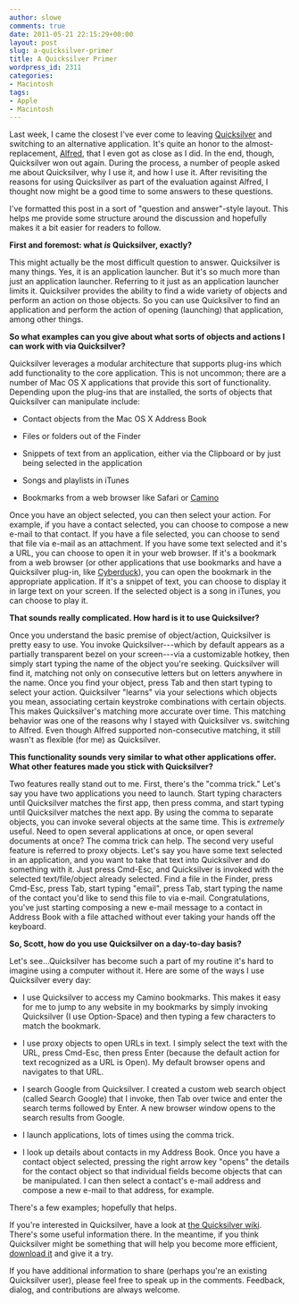 ```yaml
---
author: slowe
comments: true
date: 2011-05-21 22:15:29+00:00
layout: post
slug: a-quicksilver-primer
title: A Quicksilver Primer
wordpress_id: 2311
categories:
- Macintosh
tags:
- Apple
- Macintosh
---
```


Last week, I came the closest I've ever come to leaving [Quicksilver](http://qsapp.com) and switching to an alternative application. It's quite an honor to the almost-replacement, [Alfred](http://www.alfredapp.com), that I even got as close as I did. In the end, though, Quicksilver won out again. During the process, a number of people asked me about Quicksilver, why I use it, and how I use it. After revisiting the reasons for using Quicksilver as part of the evaluation against Alfred, I thought now might be a good time to some answers to these questions.

I've formatted this post in a sort of "question and answer"-style layout. This helps me provide some structure around the discussion and hopefully makes it a bit easier for readers to follow.

**First and foremost: what _is_ Quicksilver, exactly?**

This might actually be the most difficult question to answer. Quicksilver is many things. Yes, it is an application launcher. But it's so much more than just an application launcher. Referring to it just as an application launcher limits it. Quicksilver provides the ability to find a wide variety of objects and perform an action on those objects.  So you can use Quicksilver to find an application and perform the action of opening (launching) that application, among other things.

**So what examples can you give about what sorts of objects and actions I can work with via Quicksilver?**

Quicksilver leverages a modular architecture that supports plug-ins which add functionality to the core application. This is not uncommon; there are a number of Mac OS X applications that provide this sort of functionality. Depending upon the plug-ins that are installed, the sorts of objects that Quicksilver can manipulate include:

* Contact objects from the Mac OS X Address Book

* Files or folders out of the Finder

* Snippets of text from an application, either via the Clipboard or by just being selected in the application

* Songs and playlists in iTunes

* Bookmarks from a web browser like Safari or [Camino](http://www.caminobrowser.org/)

Once you have an object selected, you can then select your action. For example, if you have a contact selected, you can choose to compose a new e-mail to that contact. If you have a file selected, you can choose to send that file via e-mail as an attachment. If you have some text selected and it's a URL, you can choose to open it in your web browser. If it's a bookmark from a web browser (or other applications that use bookmarks and have a Quicksilver plug-in, like [Cyberduck](http://cyberduck.ch/)), you can open the bookmark in the appropriate application. If it's a snippet of text, you can choose to display it in large text on your screen. If the selected object is a song in iTunes, you can choose to play it.

**That sounds really complicated. How hard is it to use Quicksilver?**

Once you understand the basic premise of object/action, Quicksilver is pretty easy to use. You invoke Quicksilver---which by default appears as a partially transparent bezel on your screen---via a customizable hotkey, then simply start typing the name of the object you're seeking. Quicksilver will find it, matching not only on consecutive letters but on letters anywhere in the name. Once you find your object, press Tab and then start typing to select your action. Quicksilver "learns" via your selections which objects you mean, associating certain keystroke combinations with certain objects. This makes Quicksilver's matching more accurate over time. This matching behavior was one of the reasons why I stayed with Quicksilver vs. switching to Alfred. Even though Alfred supported non-consecutive matching, it still wasn't as flexible (for me) as Quicksilver.

**This functionality sounds very similar to what other applications offer. What other features made you stick with Quicksilver?**

Two features really stand out to me. First, there's the "comma trick." Let's say you have two applications you need to launch. Start typing characters until Quicksilver matches the first app, then press comma, and start typing until Quicksilver matches the next app. By using the comma to separate objects, you can invoke several objects at the same time. This is _extremely_ useful. Need to open several applications at once, or open several documents at once? The comma trick can help. The second very useful feature is referred to proxy objects. Let's say you have some text selected in an application, and you want to take that text into Quicksilver and do something with it. Just press Cmd-Esc, and Quicksilver is invoked with the selected text/file/object already selected. Find a file in the Finder, press Cmd-Esc, press Tab, start typing "email", press Tab, start typing the name of the contact you'd like to send this file to via e-mail. Congratulations, you've just starting composing a new e-mail message to a contact in Address Book with a file attached without ever taking your hands off the keyboard.

**So, Scott, how do you use Quicksilver on a day-to-day basis?**

Let's see...Quicksilver has become such a part of my routine it's hard to imagine using a computer without it. Here are some of the ways I use Quicksilver every day:

* I use Quicksilver to access my Camino bookmarks. This makes it easy for me to jump to any website in my bookmarks by simply invoking Quicksilver (I use Option-Space) and then typing a few characters to match the bookmark.

* I use proxy objects to open URLs in text. I simply select the text with the URL, press Cmd-Esc, then press Enter (because the default action for text recognized as a URL is Open). My default browser opens and navigates to that URL.

* I search Google from Quicksilver. I created a custom web search object (called Search Google) that I invoke, then Tab over twice and enter the search terms followed by Enter. A new browser window opens to the search results from Google.

* I launch applications, lots of times using the comma trick.

* I look up details about contacts in my Address Book. Once you have a contact object selected, pressing the right arrow key "opens" the details for the contact object so that individual fields become objects that can be manipulated. I can then select a contact's e-mail address and compose a new e-mail to that address, for example.

There's a few examples; hopefully that helps.

If you're interested in Quicksilver, have a look at [the Quicksilver wiki](http://qsapp.com/wiki/Main_Page). There's some useful information there. In the meantime, if you think Quicksilver might be something that will help you become more efficient, [download it](http://qsapp.com/download.php) and give it a try.

If you have additional information to share (perhaps you're an existing Quicksilver user), please feel free to speak up in the comments. Feedback, dialog, and contributions are always welcome.
